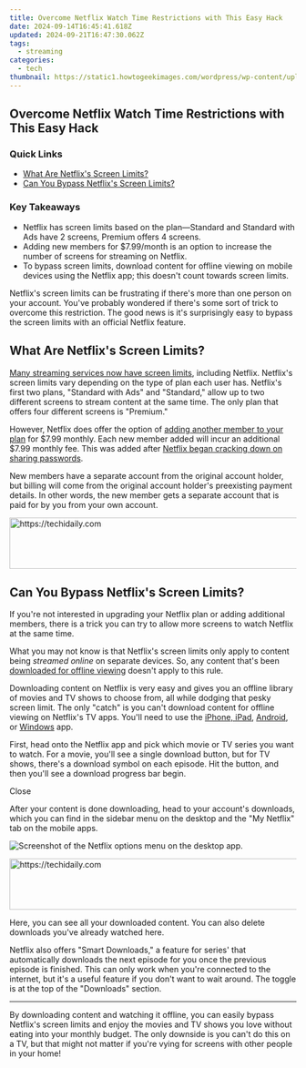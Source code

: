 ```yaml
---
title: Overcome Netflix Watch Time Restrictions with This Easy Hack
date: 2024-09-14T16:45:41.618Z
updated: 2024-09-21T16:47:30.062Z
tags:
  - streaming
categories:
  - tech
thumbnail: https://static1.howtogeekimages.com/wordpress/wp-content/uploads/2024/05/a-smartphone-on-the-left-and-a-tablet-on-the-right-both-with-the-netflix-logo-on-the-screen-and-a-bowl-of-popcorn-in-the-bottom-left-corner.jpg
---
```


## Overcome Netflix Watch Time Restrictions with This Easy Hack

### Quick Links

* [What Are Netflix's Screen Limits?](https://win-solutions.techidaily.com/1723006704830-quick-fix-for-dayz-fps-issues-speed-up-your-game-now/)
* [Can You Bypass Netflix's Screen Limits?](https://tech-recovery.techidaily.com/resolving-developer-cant-be-verified-mac-error-a-step-by-step-guide/)

### Key Takeaways

* Netflix has screen limits based on the plan—Standard and Standard with Ads have 2 screens, Premium offers 4 screens.
* Adding new members for $7.99/month is an option to increase the number of screens for streaming on Netflix.
* To bypass screen limits, download content for offline viewing on mobile devices using the Netflix app; this doesn't count towards screen limits.

 Netflix's screen limits can be frustrating if there's more than one person on your account. You've probably wondered if there's some sort of trick to overcome this restriction. The good news is it's surprisingly easy to bypass the screen limits with an official Netflix feature.

##  What Are Netflix's Screen Limits?

[Many streaming services now have screen limits](https://techidaily.com/three-solutions-to-hard-reset-lava-agni-2-5g-drfone-by-drfone-reset-android-reset-android/), including Netflix. Netflix's screen limits vary depending on the type of plan each user has. Netflix's first two plans, "Standard with Ads" and "Standard," allow up to two different screens to stream content at the same time. The only plan that offers four different screens is "Premium."

 However, Netflix does offer the option of [adding another member to your plan](https://screen-mirroring-recording.techidaily.com/updated-2024-approved-tenfold-video-recording-tricks-on-your-windows-11-system/) for $7.99 monthly. Each new member added will incur an additional $7.99 monthly fee. This was added after [Netflix began cracking down on sharing passwords](https://video-screen-grab.techidaily.com/screen-recorder-alternatives-in-depth-review-and-top-picks-for-2024/).

 New members have a separate account from the original account holder, but billing will come from the original account holder's preexisting payment details. In other words, the new member gets a separate account that is paid for by you from your own account.

<!-- affiliate ads begin -->
<a href="https://appsumo.8odi.net/c/5597632/2082529/7443" target="_top" id="2082529">
  <img src="//a.impactradius-go.com/display-ad/7443-2082529" border="0" alt="https://techidaily.com" width="728" height="90"/>
</a>
<img height="0" width="0" src="https://appsumo.8odi.net/i/5597632/2082529/7443" style="position:absolute;visibility:hidden;" border="0" />
<!-- affiliate ads end -->

##  Can You Bypass Netflix's Screen Limits?

 If you're not interested in upgrading your Netflix plan or adding additional members, there is a trick you can try to allow more screens to watch Netflix at the same time.

 What you may not know is that Netflix's screen limits only apply to content being _streamed online_ on separate devices. So, any content that's been [downloaded for offline viewing](https://visual-screen-recording.techidaily.com/revolutionize-game-recording-in-windows-11-with-these-top-strategies-for-2024/) doesn't apply to this rule.

 Downloading content on Netflix is very easy and gives you an offline library of movies and TV shows to choose from, all while dodging that pesky screen limit. The only "catch" is you can't download content for offline viewing on Netflix's TV apps. You'll need to use the [iPhone, iPad](https://apps.apple.com/us/app/netflix/id363590051), [Android](https://www.anrdoezrs.net/links/3607085/type/dlg/sid/UUhtgUeUpU2002982/https://play.google.com/store/apps/details?id=com.netflix.mediaclient&hl=en%5FUS&gl=US), or [Windows](https://apps.microsoft.com/detail/9wzdncrfj3tj?hl=en-US&gl=US) app.

 First, head onto the Netflix app and pick which movie or TV series you want to watch. For a movie, you'll see a single download button, but for TV shows, there's a download symbol on each episode. Hit the button, and then you'll see a download progress bar begin.

Close 

 After your content is done downloading, head to your account's downloads, which you can find in the sidebar menu on the desktop and the "My Netflix" tab on the mobile apps.

![Screenshot of the Netflix options menu on the desktop app.](https://static1.howtogeekimages.com/wordpress/wp-content/uploads/2024/05/downloads-netflix-menu.png) 

<!-- affiliate ads begin -->
<a href="https://appsumo.8odi.net/c/5597632/2137412/7443" target="_top" id="2137412">
  <img src="//a.impactradius-go.com/display-ad/7443-2137412" border="0" alt="https://techidaily.com" width="728" height="90"/>
</a>
<img height="0" width="0" src="https://appsumo.8odi.net/i/5597632/2137412/7443" style="position:absolute;visibility:hidden;" border="0" />
<!-- affiliate ads end -->

 Here, you can see all your downloaded content. You can also delete downloads you've already watched here.

 Netflix also offers "Smart Downloads," a feature for series' that automatically downloads the next episode for you once the previous episode is finished. This can only work when you're connected to the internet, but it's a useful feature if you don't want to wait around. The toggle is at the top of the "Downloads" section.

---

 By downloading content and watching it offline, you can easily bypass Netflix's screen limits and enjoy the movies and TV shows you love without eating into your monthly budget. The only downside is you can't do this on a TV, but that might not matter if you're vying for screens with other people in your home!

<ins class="adsbygoogle"
     style="display:block"
     data-ad-format="autorelaxed"
     data-ad-client="ca-pub-7571918770474297"
     data-ad-slot="1223367746"></ins>

<ins class="adsbygoogle"
     style="display:block"
     data-ad-client="ca-pub-7571918770474297"
     data-ad-slot="8358498916"
     data-ad-format="auto"
     data-full-width-responsive="true"></ins>



